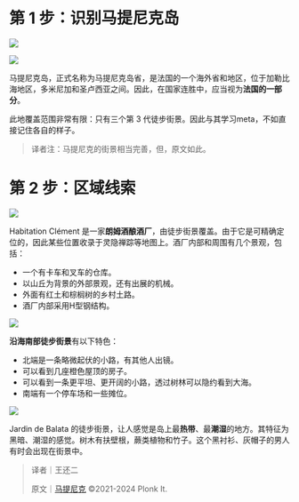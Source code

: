 # 第 1 步：识别马提尼克岛
![](https://cdn.nlark.com/yuque/0/2024/png/35193536/1705492695017-0f4f295d-78af-43b8-ba18-61e1d4ea7a3b.png)

![](https://cdn.nlark.com/yuque/0/2024/png/35193536/1705492705570-d9286cf1-a558-4f73-b630-d9cbdb60492b.png)

马提尼克岛，正式名称为马提尼克岛省，是法国的一个海外省和地区，位于加勒比海地区，多米尼加和圣卢西亚之间。因此，在国家连胜中，应当视为**法国的一部分**。

此地覆盖范围非常有限：只有三个第 3 代徒步街景。因此与其学习meta，不如直接记住各自的样子。

> 译者注：马提尼克的街景相当完善，但，原文如此。
>

# 第 2 步：区域线索
![](https://cdn.nlark.com/yuque/0/2024/png/35193536/1705492712668-0a9347a1-c7a8-42fe-a9f3-c47dd7640426.png)

Habitation Clément 是一家**朗姆酒酿酒厂**，由徒步街景覆盖。由于它是可精确定位的，因此某些位置收录于灵隐禅踪等地图上。酒厂内部和周围有几个景观，包括：

+ 一个有卡车和叉车的仓库。
+ 以山丘为背景的外部景观，还有出展的机械。
+ 外面有红土和棕榈树的乡村土路。
+ 酒厂内部采用H型钢结构。

![](https://cdn.nlark.com/yuque/0/2024/png/35359367/1706193510790-0a20a6c3-fe6f-46c2-82f9-254cd04abb61.png)

**沿海南部徒步街景**有以下特色：

+ 北端是一条略微起伏的小路，有其他人出镜。
+ 可以看到几座橙色屋顶的房子。
+ 可以看到一条更平坦、更开阔的小路，透过树林可以隐约看到大海。
+ 南端有一个停车场和一些摊位。

![](https://cdn.nlark.com/yuque/0/2024/png/35193536/1705492605834-cf289ebb-ff3f-43ac-9aaa-225ec82479cf.png)

Jardin de Balata 的徒步街景，让人感觉是岛上最**热带**、最**潮湿**的地方。其特征为黑暗、潮湿的感觉。树木有扶壁根，蕨类植物和竹子。这个黑衬衫、灰帽子的男人有时会出现在街景中。



> 译者｜王还二
>
> 原文｜[马提尼克](https://www.plonkit.net/martinique) ©2021-2024 Plonk It.
>

